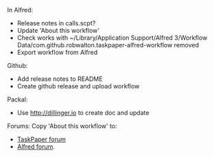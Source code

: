 In Alfred:
- Release notes in calls.scpt?
- Update 'About this workflow'
- Check works with ~/Library/Application Support/Alfred 3/Workflow Data/com.github.robwalton.taskpaper-alfred-workflow removed
- Export workflow from Alfred

Github:
- Add release notes to README
- Create github release and upload workflow

Packal:
- Use http://dillinger.io to create doc and update

Forums:
Copy 'About this workflow' to:
- [TaskPaper forum](http://support.hogbaysoftware.com/t/alfred-2-workflow-for-taskpaper-3/2481)
- [Alfred forum](http://www.alfredforum.com/topic/9605-taskpaper3-workflow-for-alfred/).
